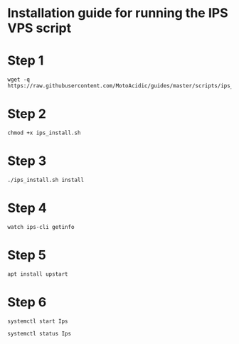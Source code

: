 # Installation guide for running the IPS VPS script
# Step 1
```    
wget -q https://raw.githubusercontent.com/MotoAcidic/guides/master/scripts/ips_install.sh

```
# Step 2
```
chmod +x ips_install.sh

```
# Step 3

```
./ips_install.sh install

```
# Step 4

```
watch ips-cli getinfo

```

# Step 5
```    
apt install upstart

```
# Step 6
```    
systemctl start Ips

systemctl status Ips

```
